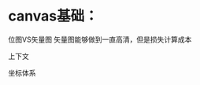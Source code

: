 # canvas基础：
位图VS矢量图
矢量图能够做到一直高清，但是损失计算成本

上下文

坐标体系


<!--stackedit_data:
eyJoaXN0b3J5IjpbMjA1Mjg2NDgyLDIwODY0NjM3MzRdfQ==
-->